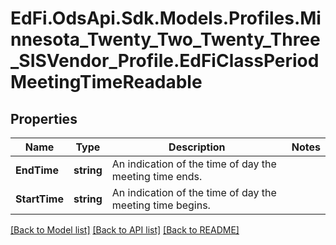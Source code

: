 # EdFi.OdsApi.Sdk.Models.Profiles.Minnesota_Twenty_Two_Twenty_Three_SISVendor_Profile.EdFiClassPeriodMeetingTimeReadable
## Properties

Name | Type | Description | Notes
------------ | ------------- | ------------- | -------------
**EndTime** | **string** | An indication of the time of day the meeting time ends. | 
**StartTime** | **string** | An indication of the time of day the meeting time begins. | 

[[Back to Model list]](../README.md#documentation-for-models) [[Back to API list]](../README.md#documentation-for-api-endpoints) [[Back to README]](../README.md)

